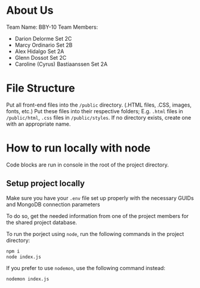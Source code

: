 # About Us
Team Name: BBY-10
Team Members: 
- Darion Delorme Set 2C
- Marcy Ordinario Set 2B
- Alex Hidalgo Set 2A
- Glenn Dossot Set 2C
- Caroline (Cyrus) Bastiaanssen Set 2A

# File Structure
Put all front-end files into the `/public` directory. (.HTML files, .CSS, images, fonts, etc.)
Put these files into their respective folders; E.g. `.html` files in `/public/html`, `.css` files in `/public/styles`.
If no directory exists, create one with an appropriate name.

# How to run locally with node

Code blocks are run in console in the root of the project directory.

## Setup project locally
Make sure you have your `.env` file set up properly with the necessary GUIDs and MongoDB connection parameters

To do so, get the needed information from one of the project members for the shared project database.

To run the porject using `node`, run the following commands in the project directory:
```bash
npm i
node index.js
```

If you prefer to use `nodemon`, use the following command instead:
```bash
nodemon index.js
```
